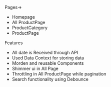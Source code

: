 Pages->

  - Homepage
  - All ProductPage
  - ProductCategory
  - ProductPage

  Features
  - All date is Received through API
  - Used Data Context for storing data
  - Morden and reusable Components
  - Shimmer ui in All Page
  - Throttling in All ProductPage while pagination
  - Search functionality using Debounce